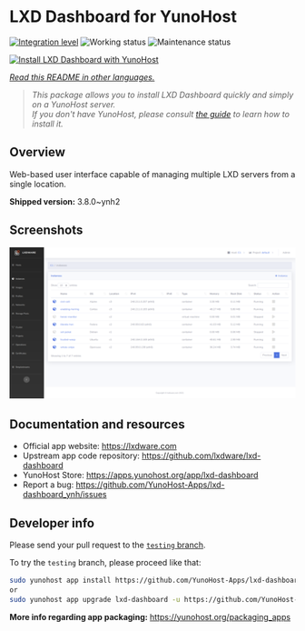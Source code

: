 <!--
N.B.: This README was automatically generated by <https://github.com/YunoHost/apps/tree/master/tools/readme_generator>
It shall NOT be edited by hand.
-->

# LXD Dashboard for YunoHost

[![Integration level](https://dash.yunohost.org/integration/lxd-dashboard.svg)](https://dash.yunohost.org/appci/app/lxd-dashboard) ![Working status](https://ci-apps.yunohost.org/ci/badges/lxd-dashboard.status.svg) ![Maintenance status](https://ci-apps.yunohost.org/ci/badges/lxd-dashboard.maintain.svg)

[![Install LXD Dashboard with YunoHost](https://install-app.yunohost.org/install-with-yunohost.svg)](https://install-app.yunohost.org/?app=lxd-dashboard)

*[Read this README in other languages.](./ALL_README.md)*

> *This package allows you to install LXD Dashboard quickly and simply on a YunoHost server.*  
> *If you don't have YunoHost, please consult [the guide](https://yunohost.org/install) to learn how to install it.*

## Overview

Web-based user interface capable of managing multiple LXD servers from a single location.


**Shipped version:** 3.8.0~ynh2

## Screenshots

![Screenshot of LXD Dashboard](./doc/screenshots/screenshot01.png)

## Documentation and resources

- Official app website: <https://lxdware.com>
- Upstream app code repository: <https://github.com/lxdware/lxd-dashboard>
- YunoHost Store: <https://apps.yunohost.org/app/lxd-dashboard>
- Report a bug: <https://github.com/YunoHost-Apps/lxd-dashboard_ynh/issues>

## Developer info

Please send your pull request to the [`testing` branch](https://github.com/YunoHost-Apps/lxd-dashboard_ynh/tree/testing).

To try the `testing` branch, please proceed like that:

```bash
sudo yunohost app install https://github.com/YunoHost-Apps/lxd-dashboard_ynh/tree/testing --debug
or
sudo yunohost app upgrade lxd-dashboard -u https://github.com/YunoHost-Apps/lxd-dashboard_ynh/tree/testing --debug
```

**More info regarding app packaging:** <https://yunohost.org/packaging_apps>
